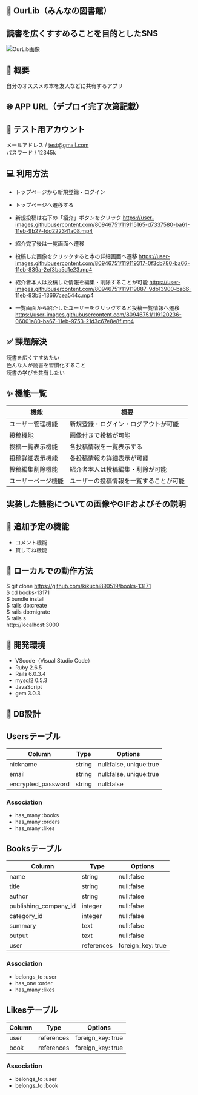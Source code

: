 ## 📖 OurLib（みんなの図書館）
## 読書を広くすすめることを目的としたSNS

![OurLib画像](https://user-images.githubusercontent.com/80946751/119113266-e44f6500-ba5f-11eb-9fa6-bd3a017da556.jpeg)

## 📝 概要
自分のオススメの本を友人などに共有するアプリ

## 🌐 APP URL（デプロイ完了次第記載）

## 🤖 テスト用アカウント
メールアドレス / test@gmail.com  
パスワード / 12345k

## 💻 利用方法
- トップページから新規登録・ログイン
- トップページへ遷移する
- 新規投稿は右下の「紹介」ボタンをクリック
https://user-images.githubusercontent.com/80946751/119115165-d7337580-ba61-11eb-9b27-fdd222341a08.mp4

- 紹介完了後は一覧画面へ遷移
- 投稿した画像をクリックすると本の詳細画面へ遷移
https://user-images.githubusercontent.com/80946751/119119317-0f3cb780-ba66-11eb-839a-2ef3ba5d1e23.mp4

- 紹介者本人は投稿した情報を編集・削除することが可能
https://user-images.githubusercontent.com/80946751/119119887-9db13900-ba66-11eb-83b3-13697cea544c.mp4

- 一覧画面から紹介したユーザーをクリックすると投稿一覧情報へ遷移
https://user-images.githubusercontent.com/80946751/119120236-06001a80-ba67-11eb-9753-21d3c67e8e8f.mp4

## ✅ 課題解決  
読書を広くすすめたい  
色んな人が読書を習慣化すること  
読書の学びを共有したい

## ✨ 機能一覧
|       機能        |                 概要                       |
|------------------|--------------------------------------------|
| ユーザー管理機能    | 新規登録・ログイン・ログアウトが可能             |
| 投稿機能           | 画像付きで投稿が可能                          |
| 投稿一覧表示機能    | 各投稿情報を一覧表示する                       |
| 投稿詳細表示機能    | 各投稿情報の詳細表示が可能                     |
| 投稿編集削除機能    | 紹介者本人は投稿編集・削除が可能                |
| ユーザーページ機能   | ユーザーの投稿情報を一覧することが可能          |

## 実装した機能についての画像やGIFおよびその説明

## 🎁 追加予定の機能
- コメント機能  
- 貸してね機能

## 🚥 ローカルでの動作方法
$ git clone https://github.com/kikuchi890519/books-13171  
$ cd books-13171  
$ bundle install  
$ rails db:create  
$ rails db:migrate  
$ rails s  
http://localhost:3000  

## 👀 開発環境
- VScode（Visual Studio Code）
- Ruby 2.6.5
- Rails 6.0.3.4
- mysql2 0.5.3
- JavaScript
- gem 3.0.3

## 💭 DB設計
## Usersテーブル

|Column                |Type   |Options                |
|----------------------|-------|-----------------------|
|nickname              |string |null:false, unique:true|
|email                 |string |null:false, unique:true|
|encrypted_password    |string |null:false             |

### Association
- has_many :books
- has_many :orders
- has_many :likes

## Booksテーブル
|Column                |Type       |Options          |
|----------------------|-----------|-----------------|
|name                  |string     |null:false       |
|title                 |string     |null:false       |
|author                |string     |null:false       |
|publishing_company_id |integer    |null:false       |
|category_id           |integer    |null:false       |
|summary               |text       |null:false       |
|output                |text       |null:false       |
|user                  |references |foreign_key: true|

### Association
- belongs_to :user
- has_one    :order
- has_many :likes

## Likesテーブル
|Column         |Type         |Options          |
|---------------|-------------|-----------------|
|user           |references   |foreign_key: true|
|book           |references   |foreign_key: true|

### Association
- belongs_to    :user
- belongs_to    :book